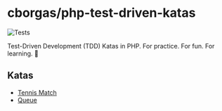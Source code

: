 # cborgas/php-test-driven-katas
![Tests](https://github.com/cborgas/php-test-driven-katas/workflows/Tests/badge.svg)

Test-Driven Development (TDD) Katas in PHP.
For practice. For fun. For learning. :green_heart:

## Katas
- [Tennis Match](katas/tennis-match)
- [Queue](katas/queue)